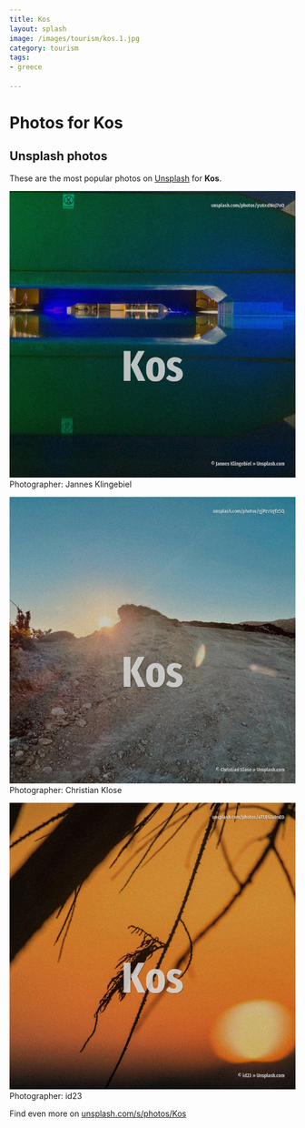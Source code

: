 ```yaml
---
title: Kos
layout: splash
image: /images/tourism/kos.1.jpg
category: tourism
tags:
- greece

---
```

# Photos for Kos
 
## Unsplash photos
These are the most popular photos on [Unsplash](https://unsplash.com) for **Kos**.
 
![Kos](/images/tourism/kos.1.jpg)
Photographer:  Jannes Klingebiel
 
![Kos](/images/tourism/kos.2.jpg)
Photographer:  Christian Klose
 
![Kos](/images/tourism/kos.3.jpg)
Photographer:  id23
 
Find even more on [unsplash.com/s/photos/Kos](https://unsplash.com/s/photos/Kos)
 
